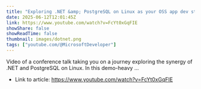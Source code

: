 ```yaml
---
title: "Exploring .NET &amp; PostgreSQL on Linux as your OSS app dev stack | POSETTE: An Event for Postgres 2025"
date: 2025-06-12T12:01:45Z
link: https://www.youtube.com/watch?v=FcYt0xGqFIE
showShare: false
showReadTime: false
thumbnail: images/dotnet.png
tags: ["youtube.com/@MicrosoftDeveloper"]
---
```

Video of a conference talk taking you on a journey exploring the synergy of .NET and PostgreSQL on Linux. In this demo-heavy ...

- Link to article: https://www.youtube.com/watch?v=FcYt0xGqFIE